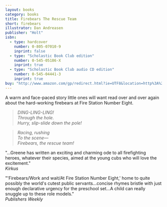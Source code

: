 ```yaml
---
layout: books
category: books
title: Firebears The Rescue Team
short: firebears
illustrator: Dan Andreasen
publisher: "Holt"
isbn:
  - type: hardcover
    number: 0-805-07010-9
    inprint: false
  - type: "Scholastic Book Club edition"
    number: 0-545-05186-X
    inprint: true
  - type: "Scholastic Book Club audio CD edition"
    number: 0-545-04441-3
    inprint: true
buy: "http://www.amazon.com/gp/redirect.html?ie=UTF8&location=http%3A%2F%2Fwww.amazon.com%2FFirebears-Rescue-Rhonda-Gowler-Greene%2Fdp%2F0805070109%3Fie%3DUTF8%26s%3Dbooks%26qid%3D1207816816%26sr%3D8-20&tag=rhondgowlegre-20&linkCode=ur2&camp=1789&creative=9325"
---
```


A warm and face-paced story little ones will want read over and over again about the hard-working firebears at Fire Station Number Eight.

> _DING-LING-LING!  
> Through the hole.  
> Hurry, slip-slide down the pole!_

> _Racing, rushing  
> To the scene—  
> Firebears, the rescue team!_

"…Greene has written an exciting and charming ode to all firefighting heroes, whatever their species, aimed at the young cubs who will love the excitement."  
_Kirkus_

"'Firebears/Work and wait/At Fire Station Number Eight,' home to quite possibly the world's cutest public servants…concise rhymes bristle with just enough declarative urgency for the preschool set…A child can really snuggle up to these role models."  
_Publishers Weekly_